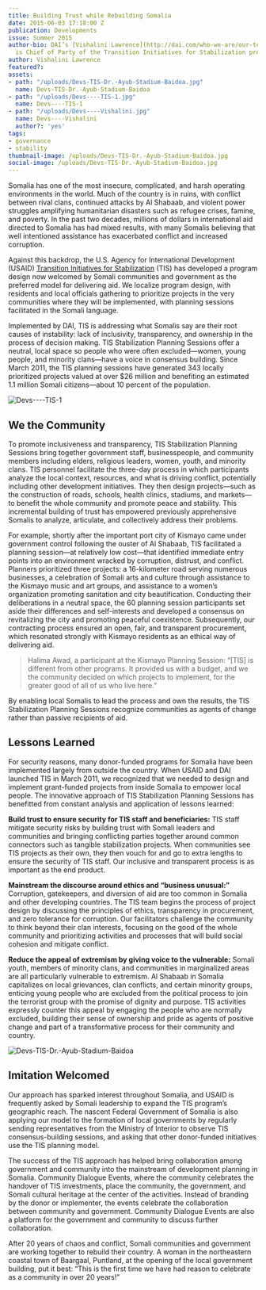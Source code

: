 ```yaml
---
title: Building Trust while Rebuilding Somalia
date: 2015-06-03 17:18:00 Z
publication: Developments
issue: Summer 2015
author-bio: DAI’s [Vishalini Lawrence](http://dai.com/who-we-are/our-team/vishalini-lawrence)
  is Chief of Party of the Transition Initiatives for Stabilization program.
author: Vishalini Lawrence
featured?: 
assets:
- path: "/uploads/Devs-TIS-Dr.-Ayub-Stadium-Baidoa.jpg"
  name: Devs-TIS-Dr.-Ayub-Stadium-Baidoa
- path: "/uploads/Devs----TIS-1.jpg"
  name: Devs----TIS-1
- path: "/uploads/Devs----Vishalini.jpg"
  name: Devs----Vishalini
  author?: 'yes'
tags:
- governance
- stability
thumbnail-image: /uploads/Devs-TIS-Dr.-Ayub-Stadium-Baidoa.jpg
social-image: /uploads/Devs-TIS-Dr.-Ayub-Stadium-Baidoa.jpg
---
```


Somalia has one of the most insecure, complicated, and harsh operating environments in the world. Much of the country is in ruins, with conflict between rival clans, continued attacks by Al Shabaab, and violent power struggles amplifying humanitarian disasters such as refugee crises, famine, and poverty. In the past two decades, millions of dollars in international aid directed to Somalia has had mixed results, with many Somalis believing that well intentioned assistance has exacerbated conflict and increased corruption.



 
Against this backdrop, the U.S. Agency for International Development (USAID) [Transition Initiatives for Stabilization](http://dai.com/our-work/projects/somalia%E2%80%94transition-initiatives-stabilization-tis) (TIS) has developed a program design now welcomed by Somali communities and government as the preferred model for delivering aid. We localize program design, with residents and local officials gathering to prioritize projects in the very communities where they will be implemented, with planning sessions facilitated in the Somali language.

Implemented by DAI, TIS is addressing what Somalis say are their root causes of instability: lack of inclusivity, transparency, and ownership in the process of decision making. TIS Stabilization Planning Sessions offer a neutral, local space so people who were often excluded—women, young people, and minority clans—have a voice in consensus building. Since March 2011, the TIS planning sessions have generated 343 locally prioritized projects valued at over $26 million and benefiting an estimated 1.1 million Somali citizens—about 10 percent of the population.

![Devs----TIS-1](/uploads/Devs----TIS-1.jpg) 

## We the Community

To promote inclusiveness and transparency, TIS Stabilization Planning Sessions bring together government staff, businesspeople, and community members including elders, religious leaders, women, youth, and minority clans. TIS personnel facilitate the three-day process in which participants analyze the local context, resources, and what is driving conflict, potentially including other development initiatives. They then design projects—such as the construction of roads, schools, health clinics, stadiums, and markets—to benefit the whole community and promote peace and stability. This incremental building of trust has empowered previously apprehensive Somalis to analyze, articulate, and collectively address their problems.

For example, shortly after the important port city of Kismayo came under government control following the ouster of Al Shabaab, TIS facilitated a planning session—at relatively low cost—that identified immediate entry points into an environment wracked by corruption, distrust, and conflict. Planners prioritized three projects: a 16-kilometer road serving numerous businesses, a celebration of Somali arts and culture through assistance to the Kismayo music and art groups, and assistance to a women’s organization promoting sanitation and city beautification. Conducting their deliberations in a neutral space, the 60 planning session participants set aside their differences and self-interests and developed a consensus on revitalizing the city and promoting peaceful coexistence. Subsequently, our contracting process ensured an open, fair, and transparent procurement, which resonated strongly with Kismayo residents as an ethical way of delivering aid.

> Halima Awad, a participant at the Kismayo Planning Session: “[TIS] is different from other programs. It provided us with a budget, and we the community decided on which projects to implement, for the greater good of all of us who live here.”

By enabling local Somalis to lead the process and own the results, the TIS Stabilization Planning Sessions recognize communities as agents of change rather than passive recipients of aid.

## Lessons Learned

For security reasons, many donor-funded programs for Somalia have been implemented largely from outside the country. When USAID and DAI launched TIS in March 2011, we recognized that we needed to design and implement grant-funded projects from inside Somalia to empower local people. The innovative approach of TIS Stabilization Planning Sessions has benefitted from constant analysis and application of lessons learned: 
 
**Build trust to ensure security for TIS staff and beneficiaries:** TIS staff mitigate security risks by building trust with Somali leaders and communities and bringing conflicting parties together around common connectors such as tangible stabilization projects. When communities see TIS projects as their own, they then vouch for and go to extra lengths to ensure the security of TIS staff. Our inclusive and transparent process is as important as the end product.

**Mainstream the discourse around ethics and “business unusual:”** Corruption, gatekeepers, and diversion of aid are too common in Somalia and other developing countries. The TIS team begins the process of project design by discussing the principles of ethics, transparency in procurement, and zero tolerance for corruption. Our facilitators challenge the community to think beyond their clan interests, focusing on the good of the whole community and prioritizing activities and processes that will build social cohesion and mitigate conflict.

**Reduce the appeal of extremism by giving voice to the vulnerable:** Somali youth, members of minority clans, and communities in marginalized areas are all particularly vulnerable to extremism. Al Shabaab in Somalia capitalizes on local grievances, clan conflicts, and certain minority groups, enticing young people who are excluded from the political process to join the terrorist group with the promise of dignity and purpose. TIS activities expressly counter this appeal by engaging the people who are normally excluded, building their sense of ownership and pride as agents of positive change and part of a transformative process for their community and country.

![Devs-TIS-Dr.-Ayub-Stadium-Baidoa](/uploads/Devs-TIS-Dr.-Ayub-Stadium-Baidoa.jpg "Soccer fans cheering at the new stadium in Baidao") 

## Imitation Welcomed

Our approach has sparked interest throughout Somalia, and USAID is frequently asked by Somali leadership to expand the TIS program’s geographic reach. The nascent Federal Government of Somalia is also applying our model to the formation of local governments by regularly sending representatives from the Ministry of Interior to observe TIS consensus-building sessions, and asking that other donor-funded initiatives use the TIS planning model. 

The success of the TIS approach has helped bring collaboration among government and community into the mainstream of development planning in Somalia. Community Dialogue Events, where the community celebrates the handover of TIS investments, place the community, the government, and Somali cultural heritage at the center of the activities.  Instead of branding by the donor or implementer, the events celebrate the collaboration between community and government. Community Dialogue Events are also a platform for the government and community to discuss further collaboration.

After 20 years of chaos and conflict, Somali communities and government are working together to rebuild their country. A woman in the northeastern coastal town of Baargaal, Puntland, at the opening of the local government building, put it best: “This is the first time we have had reason to celebrate as a community in over 20 years!”
